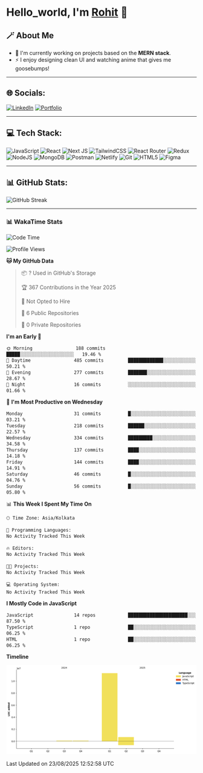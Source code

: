 # Hello_world, I'm [Rohit](https://your-portfolio-link.com) 👋 

## 🪄 About Me  
- 🤫 I'm currently working on projects based on the **MERN stack**.  
- ⚡ I enjoy designing clean UI and watching anime that gives me goosebumps!  

---

## 🌐 Socials:
[![LinkedIn](https://img.shields.io/badge/LinkedIn-0A66C2?style=flat&logo=linkedin&logoColor=white)](https://www.linkedin.com/in/rohitna/)
[![Portfolio](https://img.shields.io/badge/Portfolio-000000?style=flat&logo=vercel&logoColor=white)](https://your-portfolio-link.com)

---

## 💻 Tech Stack:
![JavaScript](https://img.shields.io/badge/JavaScript-323330?style=flat-square&logo=javascript&logoColor=F7DF1E&logoWidth=20)
![React](https://img.shields.io/badge/React-20232A?style=flat-square&logo=react&logoColor=61DAFB&logoWidth=20)
![Next JS](https://img.shields.io/badge/Next.js-000000?style=flat-square&logo=nextdotjs&logoColor=white&logoWidth=20)
![TailwindCSS](https://img.shields.io/badge/TailwindCSS-38B2AC?style=flat-square&logo=tailwindcss&logoColor=white&logoWidth=20)
![React Router](https://img.shields.io/badge/React_Router-CA4245?style=flat-square&logo=react-router&logoColor=white&logoWidth=20)
![Redux](https://img.shields.io/badge/Redux-593D88?style=flat-square&logo=redux&logoColor=white&logoWidth=20)
![NodeJS](https://img.shields.io/badge/Node.js-43853D?style=flat-square&logo=node.js&logoColor=white&logoWidth=20)
![MongoDB](https://img.shields.io/badge/MongoDB-4EA94B?style=flat-square&logo=mongodb&logoColor=white&logoWidth=20)
![Postman](https://img.shields.io/badge/Postman-FF6C37?style=flat-square&logo=postman&logoColor=white&logoWidth=20)
![Netlify](https://img.shields.io/badge/Netlify-00C7B7?style=flat-square&logo=netlify&logoColor=white&logoWidth=20)
![Git](https://img.shields.io/badge/Git-F05032?style=flat-square&logo=git&logoColor=white&logoWidth=20)
![HTML5](https://img.shields.io/badge/HTML5-E34F26?style=flat-square&logo=html5&logoColor=white&logoWidth=20)
![Figma](https://img.shields.io/badge/Figma-F24E1E?style=flat-square&logo=figma&logoColor=white&logoWidth=20)

---

## 📊 GitHub Stats:
![GitHub Streak](https://streak-stats.demolab.com?user=Inasync-io&theme=transparent&ring=0A7CE3&fire=FF6C37&currStreakLabel=0A7CE3&currStreakNum=414D54&sideLabels=0A7CE3&sideNums=414D54&dates=7D94A0)

---

### 📊 WakaTime Stats

<!--START_SECTION:waka_two-->
![Code Time](http://img.shields.io/badge/Code%20Time-0%20secs-blue)

![Profile Views](http://img.shields.io/badge/Profile%20Views-15-blue)

**🐱 My GitHub Data** 

> 📦 ? Used in GitHub's Storage 
 > 
> 🏆 367 Contributions in the Year 2025
 > 
> 🚫 Not Opted to Hire
 > 
> 📜 6 Public Repositories 
 > 
> 🔑 0 Private Repositories 
 > 
**I'm an Early 🐤** 

```text
🌞 Morning                188 commits         █████░░░░░░░░░░░░░░░░░░░░   19.46 % 
🌆 Daytime                485 commits         █████████████░░░░░░░░░░░░   50.21 % 
🌃 Evening                277 commits         ███████░░░░░░░░░░░░░░░░░░   28.67 % 
🌙 Night                  16 commits          ░░░░░░░░░░░░░░░░░░░░░░░░░   01.66 % 
```
📅 **I'm Most Productive on Wednesday** 

```text
Monday                   31 commits          █░░░░░░░░░░░░░░░░░░░░░░░░   03.21 % 
Tuesday                  218 commits         ██████░░░░░░░░░░░░░░░░░░░   22.57 % 
Wednesday                334 commits         █████████░░░░░░░░░░░░░░░░   34.58 % 
Thursday                 137 commits         ████░░░░░░░░░░░░░░░░░░░░░   14.18 % 
Friday                   144 commits         ████░░░░░░░░░░░░░░░░░░░░░   14.91 % 
Saturday                 46 commits          █░░░░░░░░░░░░░░░░░░░░░░░░   04.76 % 
Sunday                   56 commits          █░░░░░░░░░░░░░░░░░░░░░░░░   05.80 % 
```


📊 **This Week I Spent My Time On** 

```text
🕑︎ Time Zone: Asia/Kolkata

💬 Programming Languages: 
No Activity Tracked This Week

🔥 Editors: 
No Activity Tracked This Week

🐱‍💻 Projects: 
No Activity Tracked This Week

💻 Operating System: 
No Activity Tracked This Week
```

**I Mostly Code in JavaScript** 

```text
JavaScript               14 repos            ██████████████████████░░░   87.50 % 
TypeScript               1 repo              ██░░░░░░░░░░░░░░░░░░░░░░░   06.25 % 
HTML                     1 repo              ██░░░░░░░░░░░░░░░░░░░░░░░   06.25 % 
```



**Timeline**

![Lines of Code chart](https://raw.githubusercontent.com/Inasync-io/Inasync-io/main/assets/bar_graph.png)


 Last Updated on 23/08/2025 12:52:58 UTC
<!--END_SECTION:waka_two-->



